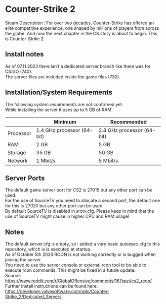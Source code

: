 # Counter-Strike 2

Steam Description :
For over two decades, Counter-Strike has offered an elite competitive experience, one shaped by millions of players from across the globe. And now the next chapter in the CS story is about to begin. This is Counter-Strike 2.

## Install notes

As of 07.11.2023 there isn’t a dedicated server branch like there was for CS:GO (740).<br>
The server files are included inside the game files (730).<br>

## Installation/System Requirements

The following system requirements are not confirmed yet.<br>
While installing the server it uses up to 5 GB of RAM.<br>

|  | Minimum | Recommended |
|---------|---------|---------|
| Processor | 1.4 GHz processor (64-bit) | 2.8 GHz processor (64-bit) |
| RAM | 2 GB | 5 GB |
| Storage | 35 GB | 50 GB |
| Network | 1 Mbit/s | 5 Mbit/s |

## Server Ports

The default game server port for CS2 is 27015 but any other port can be used.<br>
For the use of SourceTV you need to allocate a second port, the default one for this is 27020 but any other port can be used.<br>
By default SourceTV is disabled in srctv.cfg. Please keep in mind that the use of SourceTV might cause in higher CPU and RAM usage!<br>

## Notes

The default server.cfg is empty, so i added a very basic autoexec.cfg to this repository, which is is executed at startup.<br>
As of October 5th 2023 RCON is not working correctly or is bugged when joining the server.<br>
You need to use the server console or external rcon tool to be able to execute rcon commands. This might be fixed in a future update.<br>
Source: <https://www.reddit.com/r/GlobalOffensive/comments/167spzi/cs2_rcon/><br>
Further install instructions can be found here: <https://developer.valvesoftware.com/wiki/Counter-Strike_2/Dedicated_Servers>